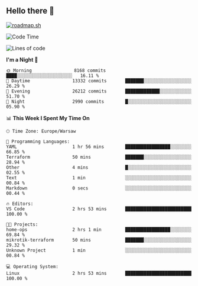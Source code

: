 ## Hello there 👋

[![roadmap.sh](https://roadmap.sh/card/wide/66979ceebf471856f5e911d3?variant=dark)](https://roadmap.sh)

<!--
**vrozaksen/vrozaksen** is a ✨ _special_ ✨ repository because its `README.md` (this file) appears on your GitHub profile.

Here are some ideas to get you started:

- 🔭 I’m currently working on ...
- 🌱 I’m currently learning ...
- 👯 I’m looking to collaborate on ...
- 🤔 I’m looking for help with ...
- 💬 Ask me about ...
- 📫 How to reach me: ...
- 😄 Pronouns: ...
- ⚡ Fun fact: ...
-->

<!--START_SECTION:waka-->
![Code Time](http://img.shields.io/badge/Code%20Time-99%20hrs%2021%20mins-blue)

![Lines of code](https://img.shields.io/badge/From%20Hello%20World%20I%27ve%20Written-2.6%20million%20lines%20of%20code-blue)

**I'm a Night 🦉** 

```text
🌞 Morning                8168 commits        ████░░░░░░░░░░░░░░░░░░░░░   16.11 % 
🌆 Daytime                13332 commits       ███████░░░░░░░░░░░░░░░░░░   26.29 % 
🌃 Evening                26212 commits       █████████████░░░░░░░░░░░░   51.70 % 
🌙 Night                  2990 commits        █░░░░░░░░░░░░░░░░░░░░░░░░   05.90 % 
```


📊 **This Week I Spent My Time On** 

```text
🕑︎ Time Zone: Europe/Warsaw

💬 Programming Languages: 
YAML                     1 hr 56 mins        █████████████████░░░░░░░░   66.85 % 
Terraform                50 mins             ███████░░░░░░░░░░░░░░░░░░   28.94 % 
Other                    4 mins              █░░░░░░░░░░░░░░░░░░░░░░░░   02.55 % 
Text                     1 min               ░░░░░░░░░░░░░░░░░░░░░░░░░   00.84 % 
Markdown                 0 secs              ░░░░░░░░░░░░░░░░░░░░░░░░░   00.44 % 

🔥 Editors: 
VS Code                  2 hrs 53 mins       █████████████████████████   100.00 % 

🐱‍💻 Projects: 
home-ops                 2 hrs 1 min         █████████████████░░░░░░░░   69.84 % 
mikrotik-terraform       50 mins             ███████░░░░░░░░░░░░░░░░░░   29.32 % 
Unknown Project          1 min               ░░░░░░░░░░░░░░░░░░░░░░░░░   00.84 % 

💻 Operating System: 
Linux                    2 hrs 53 mins       █████████████████████████   100.00 % 
```


<!--END_SECTION:waka-->